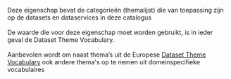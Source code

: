 Deze eigenschap bevat de categorieën (themalijst) die van toepassing zijn op de datasets en dataservices in deze catalogus
<br/>
<br/>
De waarde die voor deze eigenschap moet worden gebruikt, is in ieder geval de Dataset Theme Vocabulary.
<br/>
<br/>
Aanbevolen wordt om naast thema’s uit de Europese <a href='http://publications.europa.eu/resource/authority/data-theme' target='_blank'>Dataset Theme Vocabulary</a> ook andere thema's op te nemen uit domeinspecifieke vocabulaires
<br/>
